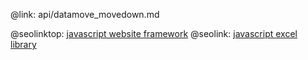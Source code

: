 @link: api/datamove_movedown.md

@seolinktop: [javascript website framework](https://webix.com)
@seolink: [javascript excel library](https://webix.com/widget/excel_viewer/)